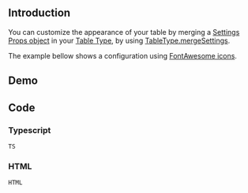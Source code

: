 ## Introduction

You can customize the appearance of your table by merging a [Settings Props object](../../../interfaces/isettingsproperties.html) in your [Table Type](../../../classes/tabletype.html), by using [TableType.mergeSettings](../../../classes/tabletype.html#mergesettings).

<div class="alert alert-info">
    <i class="fas fa-info-circle"></i>
    The example bellow shows a configuration using <a href="https://fontawesome.com/" target="_blank">FontAwesome icons</a>.
</div>

## Demo

<div id="demo-app">
	<div class="row">
		<div class="col-xs-12 table-responsive">
			<datatable :columns="columns" :data="rows" :per-page="10"></datatable>
			<datatable-pager v-model="page" type="short"></datatable-pager>
		</div>
	</div>
</div>

## Code

### Typescript

```TS```

### HTML

```HTML```

<script src="{{relativeURLToRoot /assets/js/rows.js}}" defer></script>
<script id="deps"></script>
<script id="demo-script"></script>

